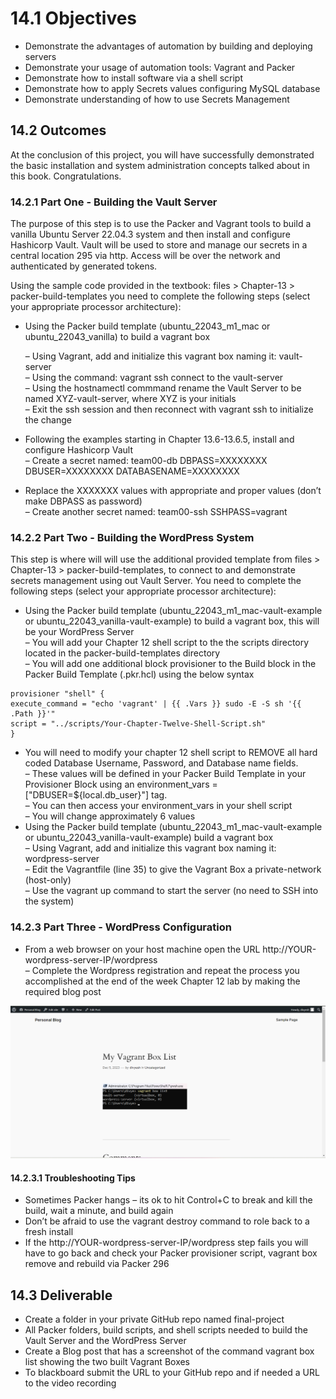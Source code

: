 # 14.1 Objectives
* Demonstrate the advantages of automation by building and deploying servers
* Demonstrate your usage of automation tools: Vagrant and Packer
* Demonstrate how to install software via a shell script
* Demonstrate how to apply Secrets values configuring MySQL database
* Demonstrate understanding of how to use Secrets Management
## 14.2 Outcomes
At the conclusion of this project, you will have successfully demonstrated the basic installation and system administration concepts talked about in this book. Congratulations.
### 14.2.1 Part One - Building the Vault Server
The purpose of this step is to use the Packer and Vagrant tools to build a vanilla Ubuntu Server 22.04.3 system and
then install and configure Hashicorp Vault. Vault will be used to store and manage our secrets in a central location
295
via http. Access will be over the network and authenticated by generated tokens.   


Using the sample code provided in the textbook: files > Chapter-13 > packer-build-templates you need to
complete the following steps (select your appropriate processor architecture):
* Using the Packer build template (ubuntu_22043_m1_mac or ubuntu_22043_vanilla) to build a vagrant box   

     – Using Vagrant, add and initialize this vagrant box naming it: vault-server      
     – Using the command: vagrant ssh connect to the vault-server    
     – Using the hostnamectl commmand rename the Vault Server to be named XYZ-vault-server, where XYZ
is your initials    
     – Exit the ssh session and then reconnect with vagrant ssh to initialize the change     
* Following the examples starting in Chapter 13.6-13.6.5, install and configure Hashicorp Vault    
     – Create a secret named: team00-db DBPASS=XXXXXXXX DBUSER=XXXXXXXX DATABASENAME=XXXXXXXX
* Replace the XXXXXXX values with appropriate and proper values (don’t make DBPASS as password)    
     – Create another secret named: team00-ssh SSHPASS=vagrant
### 14.2.2 Part Two - Building the WordPress System
This step is where will will use the additional provided template from files > Chapter-13 > packer-build-templates,
to connect to and demonstrate secrets management using out Vault Server. You need to complete the following steps
(select your appropriate processor architecture):
* Using the Packer build template (ubuntu_22043_m1_mac-vault-example or ubuntu_22043_vanilla-vault-example)
to build a vagrant box, this will be your WordPress Server    
     – You will add your Chapter 12 shell script to the the scripts directory located in the packer-build-templates
directory    
     – You will add one additional block provisioner to the Build block in the Packer Build Template (.pkr.hcl)
using the below syntax
```
provisioner "shell" {
execute_command = "echo 'vagrant' | {{ .Vars }} sudo -E -S sh '{{ .Path }}'"
script = "../scripts/Your-Chapter-Twelve-Shell-Script.sh"
}
```
* You will need to modify your chapter 12 shell script to REMOVE all hard coded Database Username, Password,
and Database name fields.      
     – These values will be defined in your Packer Build Template in your Provisioner Block using an
environment_vars = ["DBUSER=${local.db_user}"] tag.    
     – You can then access your environment_vars in your shell script      
     – You will change approximately 6 values
* Using the Packer build template (ubuntu_22043_m1_mac-vault-example or ubuntu_22043_vanilla-vault-example)
build a vagrant box      
     – Using Vagrant, add and initialize this vagrant box naming it: wordpress-server      
     – Edit the Vagrantfile (line 35) to give the Vagrant Box a private-network (host-only)      
     – Use the vagrant up command to start the server (no need to SSH into the system)
### 14.2.3 Part Three - WordPress Configuration
* From a web browser on your host machine open the URL http://YOUR-wordpress-server-IP/wordpress       
     – Complete the Wordpress registration and repeat the process you accomplished at the end of the week
Chapter 12 lab by making the required blog post

![Wordpress&vagrant](./Images/wordpress-vagrant.png)


#### 14.2.3.1 Troubleshooting Tips
* Sometimes Packer hangs – its ok to hit Control+C to break and kill the build, wait a minute, and build again
* Don’t be afraid to use the vagrant destroy command to role back to a fresh install
* If the http://YOUR-wordpress-server-IP/wordpress step fails you will have to go back and check your Packer
provisioner script, vagrant box remove and rebuild via Packer
296
## 14.3 Deliverable
* Create a folder in your private GitHub repo named final-project
* All Packer folders, build scripts, and shell scripts needed to build the Vault Server and the WordPress Server
* Create a Blog post that has a screenshot of the command vagrant box list showing the two built Vagrant
Boxes
* To blackboard submit the URL to your GitHub repo and if needed a URL to the video recording